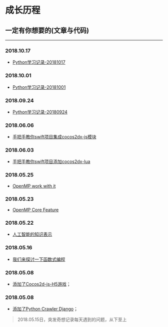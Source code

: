 # 成长历程

## 一定有你想要的(文章与代码)

-------

### 2018.10.17
  - [Python学习记录-20181017](https://www.jianshu.com/p/c320aabb2507)

### 2018.10.01
  - [Python学习记录-20181001](https://www.jianshu.com/p/5a77c036d097)

### 2018.09.24
  - [Python学习记录-20180924](https://www.jianshu.com/p/0a5df3beae16)

### 2018.06.06
  - [手把手教你swift项目集成cocos2dx-js模块](https://github.com/usiege/CocosJS)

### 2018.06.03
  - [手把手教你swift项目添加cocos2dx-lua](https://github.com/usiege/CocosLua)

### 2018.05.25
  - [OpenMP work with it](https://github.com/usiege/Exercise/blob/master/2-%E5%B9%B6%E8%A1%8C%E8%AE%A1%E7%AE%97/OpenMP%20work%20with%20it.md)

### 2018.05.23
  - [OpenMP Core Feature](https://github.com/usiege/Exercise/blob/master/2-%E5%B9%B6%E8%A1%8C%E8%AE%A1%E7%AE%97/OpenMP%20Core%20Features.md)

### 2018.05.22
  - [人工智能的知识表示](https://github.com/usiege/Exercise/blob/master/AI-人工智能概论/人工智能的知识表示.md)

### 2018.05.16
  - [我们来探讨一下函数式编程](https://github.com/usiege/Charles/blob/master/blog/source/_posts/我们来探讨一下函数式编程.md)

### 2018.05.08 
  - [添加了Cocos2d-js-H5游戏](https://github.com/usiege/Charles/tree/master/code/cocos)；

### 2018.05.08 
  - [添加了Python Crawler Django](https://github.com/usiege/Python)；


> 2018.05.15日，突发奇想记录每天遇到的问题，从下至上